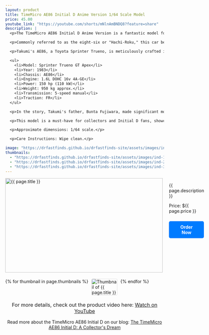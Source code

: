 ```yaml
---
layout: product
title: TimeMicro AE86 Initial D Anime Version 1/64 Scale Model
price: 45.00
youtube_link: "https://youtube.com/shorts/mNlnAmBNDQ8?feature=share"
description: |
  <p>The TimeMicro AE86 Initial D Anime Version is a fantastic model for fans of the legendary anime and car culture. This 1/64 scale model beautifully captures the essence of the iconic Toyota AE86, known for its role in Initial D and its reputation as a lightweight, agile performance vehicle.</p>

  <p>Commonly referred to as the eight-six or "Hachi-Roku," this car became an icon for a generation and continues to influence automotive enthusiasts. The GT Apex version, driven by Takumi Fujiwara in the anime, was praised for its perfect weight-to-power ratio, with a curb weight of around 950 kg and an output of 150 hp.</p>

  <p>Takumi's AE86, a Toyota Sprinter Trueno, is meticulously crafted in this scale model, reflecting the car's unique specifications from the series:</p>

  <ul>
    <li>Model: Sprinter Trueno GT Apex</li>
    <li>Year: 1983</li>
    <li>Chassis: AE86</li>
    <li>Engine: 1.6L DOHC 16v 4A-GE</li>
    <li>Power: 150 hp (110 kW)</li>
    <li>Weight: 950 kg approx.</li>
    <li>Transmission: 5-speed manual</li>
    <li>Traction: FR</li>
  </ul>

  <p>In the story, Takumi's father, Bunta Fujiwara, made significant modifications to the car, including upgrading the engine to a Group A spec 4A-GE 20v with 240 hp at 11,000 rpm, making it a formidable competitor in the racing world.</p>

  <p>This model is a must-have for collectors and Initial D fans, showcasing the spirit of drifting and street racing that made the AE86 famous.</p>

  <p>Approximate dimensions: 1/64 scale.</p>

  <p>Care Instructions: Wipe clean.</p>

image: "https://drfastfinds.github.io/drfastfinds-site/assets/images/ind.jpg"
thumbnails:
  - "https://drfastfinds.github.io/drfastfinds-site/assets/images/ind-1.jpg"
  - "https://drfastfinds.github.io/drfastfinds-site/assets/images/ind-2.jpg"
  - "https://drfastfinds.github.io/drfastfinds-site/assets/images/ind-3.jpg"
---
```


<div class="product-detail">
    <div class="product-image-box">
        <img class="main-image" src="{{ page.image }}" alt="{{ page.title }}">
    </div>
    <div class="product-text">
        <p>{{ page.description }}</p>
        <p>Price: ${{ page.price }}</p>
        <a href="{{ site.baseurl }}/order" class="buy-now">Order Now</a>
    </div>
</div>

<div class="thumbnail-carousel">
    {% for thumbnail in page.thumbnails %}
    <img class="thumbnail" src="{{ thumbnail }}" alt="Thumbnail of {{ page.title }}">
    {% endfor %}
</div>

<div style="text-align: center;">
    <p class="youtube-link">For more details, check out the product video here: 
        <a href="{{ page.youtube_link }}" target="_blank">Watch on YouTube</a>
    </p>
    <p>Read more about the TimeMicro AE86 Initial D on our blog: 
        <a href="{{ site.baseurl }}/products/timemicro-ae86-initial-d">The TimeMicro AE86 Initial D: A Collector's Dream</a>
    </p>
</div>

<style>
.product-detail {
    display: flex;
    align-items: flex-start;
    gap: 20px;
    margin-bottom: 20px;
}

.product-image-box {
    flex-shrink: 0;
    width: 500px; 
    height: 300px; 
    overflow: hidden; 
}

.main-image {
    width: 100%; 
    height: 100%; 
    object-fit: contain; 
    display: block;
}

.product-text {
    max-width: 400px;
    flex-grow: 1;
}

.thumbnail-carousel {
    margin-top: 20px;
    display: flex;
    flex-wrap: wrap; 
    gap: 10px;
    justify-content: flex-start;
}

.thumbnail {
    max-width: 80px;
    cursor: pointer;
    border: 1px solid #ddd;
    border-radius: 4px;
}

.youtube-link {
    text-align: center;
    margin-top: 20px;
    font-size: 16px;
}

.buy-now {
    display: inline-block;
    padding: 10px 20px;
    margin-top: 10px;
    background-color: #007bff;
    color: #fff;
    text-decoration: none;
    border-radius: 5px;
    font-weight: bold;
    text-align: center;
}

.buy-now:hover {
    background-color: #0056b3;
}
</style>

<script>
document.addEventListener('DOMContentLoaded', function() {
    const mainImage = document.querySelector('.main-image');
    const thumbnails = document.querySelectorAll('.thumbnail');

    thumbnails.forEach(thumbnail => {
        thumbnail.addEventListener('click', function() {
            mainImage.src = this.src;
        });
    });
});
</script>
